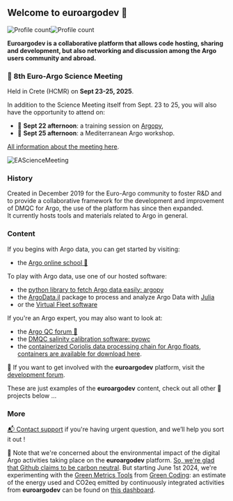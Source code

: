 ## Welcome to euroargodev 👋  
![Profile count](https://img.shields.io/endpoint?color=blue&url=https%3A%2F%2Fapi.ifremer.fr%2Fargopy%2Fdata%2FARGO-FULL.json&style=flat-square)![Profile count](https://img.shields.io/endpoint?color=green&label=&url=https%3A%2F%2Fapi.ifremer.fr%2Fargopy%2Fdata%2FARGO-BGC.json&style=flat-square)

**Euroargodev is a collaborative platform that allows code hosting, sharing and development, but also networking and discussion among the Argo users community and abroad.**

### 🌊 8th Euro-Argo Science Meeting

Held in Crete (HCMR) on **Sept 23-25, 2025**. 

In addition to the Science Meeting itself from Sept. 23 to 25, you will also have the opportunity to attend on:
- 📌 **Sept 22 afternoon**: a training session on [Argopy](https://github.com/euroargodev/argopy-training),
- 📌 **Sept 25 afternoon**: a Mediterranean Argo workshop.

[All information about the meeting here](https://www.euro-argo.eu/News-Meetings/Meetings/Euro-Argo-Users-Meetings/8th-Euro-Argo-Science-Meeting).

![EAScienceMeeting](https://github.com/user-attachments/assets/dca0b06a-639b-4685-a7db-96bd14e1e532)

### History
Created in December 2019 for the Euro-Argo community to foster R&D and to provide a collaborative framework for the development and improvement of DMQC for Argo, the use of the platform has since then expanded.  
It currently hosts tools and materials related to Argo in general.

### Content  
If you begins with Argo data, you can get started by visiting:
- the [Argo online school 🏫](https://euroargodev.github.io/argoonlineschool)

To play with Argo data, use one of our hosted software:
- the [python library to fetch Argo data easily: argopy](https://github.com/euroargodev/argopy)
- the [ArgoData.jl](https://github.com/euroargodev/ArgoData.jl) package to process and analyze Argo Data with [Julia](https://julialang.org)
- or the [Virtual Fleet software](https://github.com/euroargodev/VirtualFleet/)

If you're an Argo expert, you may also want to look at:
- the [Argo QC forum 📣](https://github.com/euroargodev/publicQCforum/issues)
- the [DMQC salinity calibration software: pyowc](https://github.com/euroargodev/argodmqc_owc)
- the [containerized Coriolis data processing chain for Argo floats](https://github.com/euroargodev/Coriolis-data-processing-chain-for-Argo-floats-container), [containers are available for download here](https://github.com/orgs/euroargodev/packages?tab=packages&q=data-processing).

📣 If you want to get involved with the **euroargodev** platform, visit the [development forum](https://github.com/euroargodev/euroargodev.github.io/discussions).

These are just examples of the **euroargodev** content, check out all other 💞 projects below ...

### More  

[ 📬 Contact support](mailto:contact@euro-argo.eu?subject=euroargodev) if you're having urgent question, and we’ll help you sort it out !

🌿 Note that we're concerned about the environmental impact of the digital Argo activities taking place on the **euroargodev** platform. [So, we're glad that Github claims to be carbon neutral](https://github.blog/2021-04-22-environmental-sustainability-github). But starting June 1st 2024, we're experimenting with the [Green Metrics Tools](https://metrics.green-coding.io) from [Green Coding](https://www.green-coding.io/): an estimate of the energy used and CO2eq emitted by continuously integrated activities from **euroargodev** can be found on [this dashboard](https://metrics.green-coding.io/carbondb-lists.html?company_uuid=4f42f511-4d8d-4d30-9c5e-8490f2c68811).
